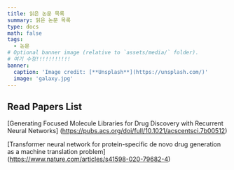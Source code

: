 ```yaml
---
title: 읽은 논문 목록
summary: 읽은 논문 목록
type: docs
math: false
tags:
  - 논문
# Optional banner image (relative to `assets/media/` folder).
# 여기 수정!!!!!!!!!!!
banner:
  caption: 'Image credit: [**Unsplash**](https://unsplash.com/)'
  image: 'galaxy.jpg'
---
```

## Read Papers List

[Generating Focused Molecule Libraries for Drug Discovery with Recurrent Neural Networks]
(https://pubs.acs.org/doi/full/10.1021/acscentsci.7b00512)

[Transformer neural network for protein-specific de novo drug generation as a machine translation problem]
(https://www.nature.com/articles/s41598-020-79682-4)
